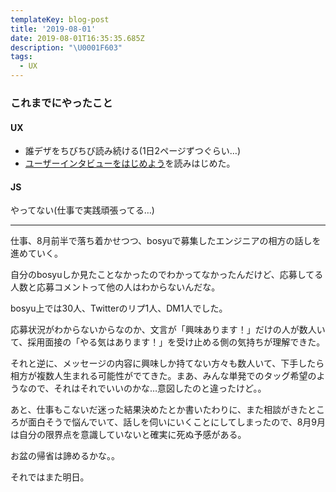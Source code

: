 ```yaml
---
templateKey: blog-post
title: '2019-08-01'
date: 2019-08-01T16:35:35.685Z
description: "\U0001F603"
tags:
  - UX
---
```

### これまでにやったこと
#### UX
* 誰デザをちびちび読み続ける(1日2ページずつぐらい…)
* [ユーザーインタビューをはじめよう](https://www.amazon.co.jp/dp/4802510586/)を読みはじめた。

#### JS

やってない(仕事で実践頑張ってる…)

-----

仕事、8月前半で落ち着かせつつ、bosyuで募集したエンジニアの相方の話しを進めていく。

自分のbosyuしか見たことなかったのでわかってなかったんだけど、応募してる人数と応募コメントって他の人はわからないんだな。

bosyu上では30人、Twitterのリプ1人、DM1人でした。

応募状況がわからないからなのか、文言が「興味あります！」だけの人が数人いて、採用面接の「やる気はあります！」を受け止める側の気持ちが理解できた。

それと逆に、メッセージの内容に興味しか持てない方々も数人いて、下手したら相方が複数人生まれる可能性がでてきた。まあ、みんな単発でのタッグ希望のようなので、それはそれでいいのかな…意図したのと違ったけど。。

あと、仕事もこないだ迷った結果決めたとか書いたわりに、また相談がきたところが面白そうで悩んでいて、話しを伺いにいくことにしてしまったので、8月9月は自分の限界点を意識していないと確実に死ぬ予感がある。

お盆の帰省は諦めるかな。。


それではまた明日。
